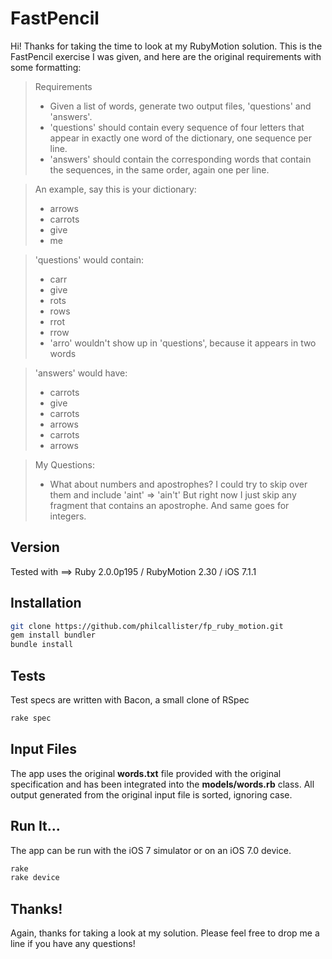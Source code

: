 FastPencil
=========

Hi! Thanks for taking the time to look at my RubyMotion solution.  This is the FastPencil exercise I was given, and here are the original requirements with some formatting:

>Requirements
> - Given a list of words, generate two output
files, 'questions' and 'answers'.
> - 'questions' should contain every
sequence of four letters that appear in exactly one word of the
dictionary, one sequence per line.
> - 'answers' should contain the
corresponding words that contain the sequences, in the same order,
again one per line.

>An example, say this is your dictionary:
> - arrows
> - carrots
> - give
> - me

>'questions' would contain:
> - carr
> - give
> - rots
> - rows
> - rrot
> - rrow
> - 'arro' wouldn't show up in 'questions', because it appears in two words

>'answers' would have:
> - carrots
> - give
> - carrots
> - arrows
> - carrots
> - arrows

>My Questions:
> - What about numbers and apostrophes?  I could try to skip over them and include 'aint' => 'ain't'
But right now I just skip any fragment that contains an apostrophe.  And same goes for integers.

Version
--------------
Tested with ==> Ruby 2.0.0p195 / RubyMotion 2.30 / iOS 7.1.1

Installation
--------------
```sh
git clone https://github.com/philcallister/fp_ruby_motion.git
gem install bundler
bundle install
```
Tests
--------------
Test specs are written with Bacon, a small clone of RSpec
```sh
rake spec
```

Input Files
--------------
The app uses the original __words.txt__ file provided with the original specification and has been integrated into the 
__models/words.rb__ class.  All output generated from the original input file is sorted, ignoring case.

Run It...
--------------
The app can be run with the iOS 7 simulator or on an iOS 7.0 device.

```sh
rake
rake device
```

Thanks!
--------------
Again, thanks for taking a look at my solution.  Please feel free to drop me a line if you have any questions!